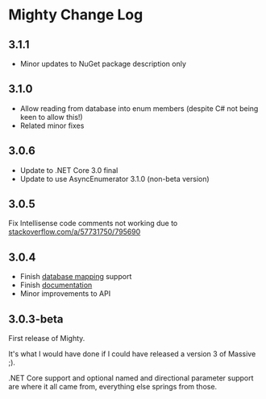 # Mighty Change Log

## 3.1.1

- Minor updates to NuGet package description only

## 3.1.0

- Allow reading from database into enum members (despite C# not being keen to allow this!)
- Related minor fixes

## 3.0.6

- Update to .NET Core 3.0 final
- Update to use AsyncEnumerator 3.1.0 (non-beta version)

## 3.0.5

Fix Intellisense code comments not working due to [stackoverflow.com/a/57731750/795690](https://stackoverflow.com/a/57731750/795690)

## 3.0.4

- Finish [database mapping](https://mightyorm.github.io/Mighty/docs/database-mapping.html) support
- Finish [documentation](https://mightyorm.github.io/Mighty/)
- Minor improvements to API

## 3.0.3-beta

First release of Mighty.

It's what I would have done if I could have released a version 3 of Massive ;).

.NET Core support and optional named and directional parameter support are where it all came from, everything else springs from those.
